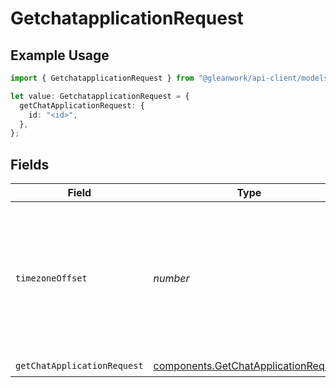 # GetchatapplicationRequest

## Example Usage

```typescript
import { GetchatapplicationRequest } from "@gleanwork/api-client/models/operations";

let value: GetchatapplicationRequest = {
  getChatApplicationRequest: {
    id: "<id>",
  },
};
```

## Fields

| Field                                                                                                      | Type                                                                                                       | Required                                                                                                   | Description                                                                                                |
| ---------------------------------------------------------------------------------------------------------- | ---------------------------------------------------------------------------------------------------------- | ---------------------------------------------------------------------------------------------------------- | ---------------------------------------------------------------------------------------------------------- |
| `timezoneOffset`                                                                                           | *number*                                                                                                   | :heavy_minus_sign:                                                                                         | The offset of the client's timezone in minutes from UTC. e.g. PDT is -420 because it's 7 hours behind UTC. |
| `getChatApplicationRequest`                                                                                | [components.GetChatApplicationRequest](../../models/components/getchatapplicationrequest.md)               | :heavy_check_mark:                                                                                         | N/A                                                                                                        |